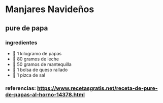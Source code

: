 # Manjares Navideños
## pure de papa 
### ingredientes 
- 🥔 1 kilogramo de papas 
- 🥛 80 gramos de leche 
- 🧈 50 gramos de mantequilla 
- 🧀 1 bolsa de queso rallado
- 🧂 1 pizca de sal
### referencias: https://www.recetasgratis.net/receta-de-pure-de-papas-al-horno-14378.html
